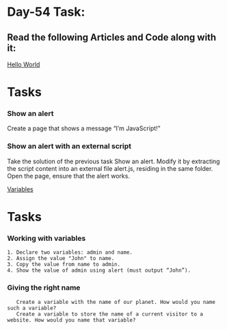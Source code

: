 
# Day-54 Task: 

## Read the following Articles and Code along with it:

[Hello World](https://javascript.info/hello-world)

# Tasks
### Show an alert
Create a page that shows a message “I’m JavaScript!”

### Show an alert with an external script
Take the solution of the previous task Show an alert. Modify it by extracting the script content into an external file alert.js, residing in the same folder.
Open the page, ensure that the alert works.

[Variables](https://javascript.info/variables)
# Tasks
### Working with variables
    1. Declare two variables: admin and name.
    2. Assign the value "John" to name.
    3. Copy the value from name to admin.
    4. Show the value of admin using alert (must output “John”).

### Giving the right name
       Create a variable with the name of our planet. How would you name such a variable?
       Create a variable to store the name of a current visitor to a website. How would you name that variable?




